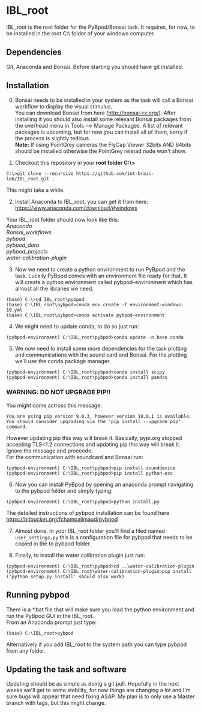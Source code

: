 # IBL_root

IBL_root is the root folder for the PyBpod/Bonsai task. It requires, for now, to be installed in the root C:\ folder of your windows computer.

## Dependencies  
Git, Anaconda and Bonsai. Before starting you should have git installed.  


## Installation  
0. Bonsai needs to be installed in your system as the task will call a Bonsai workflow to display the visual stimulus.  
You can download Bonsai from here (http://bonsai-rx.org/). After installing it you should also install some relevant Bonsai packages from the overhead menu in Tools --> Manage Packages. A list of relevant packages is upcoming, but for now you can install all of them, sorry if the process is slightly tedious.  
**Note:** If using PointGrey cameras the FlyCap Viewer 32bits AND 64bits should be installed otherwise the PointGrey reletad node won't show.

1. Checkout this repository in your **root folder C:\\>**  
```posh
C:\>git clone --recursive https://github.com/int-brain-lab/IBL_root.git .
```
This might take a while.

2. Install Anaconda to IBL_root, you can get it from here:  
https://www.anaconda.com/download/#windows

Your IBL_root folder should now look like this:  
*Anaconda  
Bonsai_workflows  
pybpod  
pybpod_data  
pybpod_projects  
water-calibration-plugin*  

3. Now we need to create a python environment to run PyBpod and the task. Luckily PyBpod comes with an environment file ready for that. It will create a python environment called pybpod-environment which has almost all the libraries we need.  
```posh
(base) C:\>cd IBL_root\pybpod
(base) C:\IBL_root\pybpod>conda env create -f environment-windows-10.yml  
(base) C:\IBL_root\pybpod>conda activate pybpod-environment`
```
4. We might need to update conda, to do so just run:  
```posh
(pybpod-environment) C:\IBL_root\pybpod>conda update -n base conda
```
5. We now need to install some more dependencies for the task plotting and communications with the sound card and Bonsai. For the plotting we'll use the conda package manager:  
```posh
(pybpod-environment) C:\IBL_root\pybpod>conda install scipy
(pybpod-environment) C:\IBL_root\pybpod>conda install pandas
```
### WARNING: DO NOT UPGRADE PIP!!  
You might come actross this message:  
```console
You are using pip version 9.0.3, however version 10.0.1 is available.
You should consider upgrading via the 'pip install --upgrade pip' command.  
```
However updating pip this way will break it. Basically, pypi.org stopped accepting TLS<1.2 connections and updating pip this way will break it.  Ignore the message and proceede.  
For the communication with soundcard and Bonsai run:
```posh
(pybpod-environment) C:\IBL_root\pybpod>pip install sounddevice
(pybpod-environment) C:\IBL_root\pybpod>pip install python-osc
```
6. Now you can install PyBpod by opening an anaconda prompt navigating to the pybpod folder and simply typing:    
```posh
(pybpod-environment) C:\IBL_root\pybpod>python install.py
```  
The detailed instructions of pybpod installation can be found here https://bitbucket.org/fchampalimaud/pybpod

7. Almost done. In your IBL_root folder you'll find a filed named `user_settings.py` this is a configuration file for pybpod that needs to be copied in the to pybpod folder. 

8. Finally, to install the water calibration plugin just run:
```posh
(pybpod-environment) C:\IBL_root\pybpod>cd ..\water-calibration-plugin
(pybpod-environment) C:\IBL_root\water-calibration-plugin>pip install
('python setup.py install' should also work)
```
## Running pybpod
There is a \*.bat file that will make sure you load the python environment and run the PyBpod GUI in the IBL_root.  
From an Anaconda prompt just type:
```posh
(base) C:\IBL_root>pybpod
```
Alternatively if you add IBL_root to the system path you can type pybpod from any folder.

## Updating the task and software
Updating should be as simple as doing a git pull. Hopefully in the next weeks we'll get to some stability, for now things are changing a lot and I'm sure bugs will appear that need fixing ASAP. My plan is to only use a Master branch with tags, but this might change.
